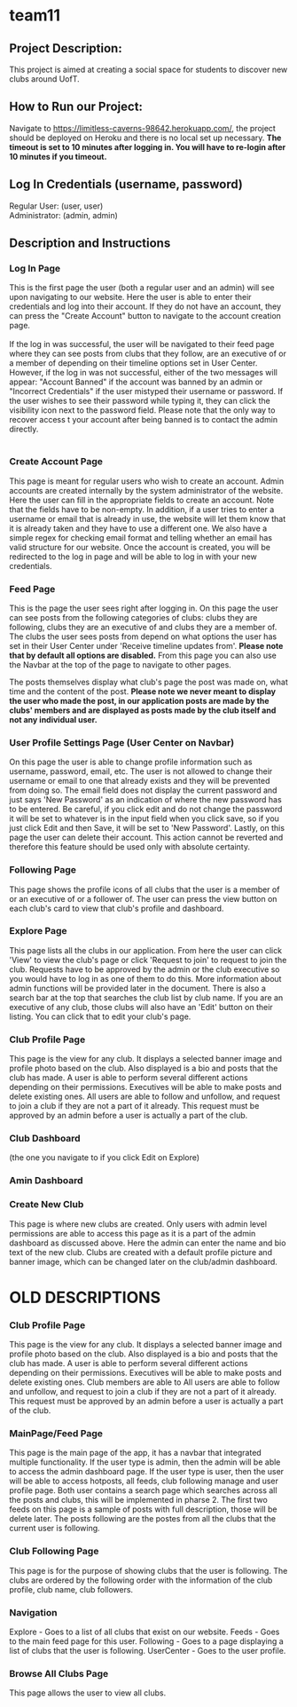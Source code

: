 # team11
## Project Description:
This project is aimed at creating a social space for students to discover new clubs around UofT.

## How to Run our Project:
Navigate to https://limitless-caverns-98642.herokuapp.com/, the project should be deployed on Heroku and there is no local set up necessary. __The timeout is set to 10 minutes after logging in. You will have to re-login after 10 minutes if you timeout.__

## Log In Credentials (username, password)
Regular User: (user, user) </br>
Administrator: (admin, admin) </br>

## Description and Instructions
### Log In Page
This is the first page the user (both a regular user and an admin) will see upon navigating to our website. Here the user is able to enter their credentials and log into their account. If they do not have an account, they can press the "Create Account" button to navigate to the account creation page. <br/>
<br/>
If the log in was successful, the user will be navigated to their feed page where they can see posts from clubs that they follow, are an executive of or a member of depending on their timeline options set in User Center.</br>
However, if the log in was not successful, either of the two messages will appear: "Account Banned" if the account was banned by an admin or "Incorrect Credentials" if the user mistyped their username or password. If the user wishes to see their password while typing it, they can click the visibility icon next to the password field. Please note that the only way to recover access t your account after being banned is to contact the admin directly. <br/>
<br/>

### Create Account Page
This page is meant for regular users who wish to create an account. Admin accounts are created internally by the system administrator of the website. Here the user can fill in the appropriate fields to create an account. Note that the fields have to be non-empty. In addition, if a user tries to enter a username or email that is already in use, the website will let them know that it is already taken and they have to use a different one. We also have a simple regex for checking email format and telling whether an email has valid structure for our website. Once the account is created, you will be redirected to the log in page and will be able to log in with your new credentials.

### Feed Page
This is the page the user sees right after logging in. On this page the user can see posts from the following categories of clubs: clubs they are following, clubs they are an executive of and clubs they are a member of. The clubs the user sees posts from depend on what options the user has set in their User Center under 'Receive timeline updates from'. __Please note that by default all options are disabled.__ From this page you can also use the Navbar at the top of the page to navigate to other pages. </br>

The posts themselves display what club's page the post was made on, what time and the content of the post. __Please note we never meant to display the user who made the post, in our application posts are made by the clubs' members and are displayed as posts made by the club itself and not any individual user.__

### User Profile Settings Page (User Center on Navbar)
On this page the user is able to change profile information such as username, password, email, etc. The user is not allowed to change their username or email to one that already exists and they will be prevented from doing so. The email field does not display the current password and just says 'New Password' as an indication of where the new password has to be entered. Be careful, if you click edit and do not change the password it will be set to whatever is in the input field when you click save, so if you just click Edit and then Save, it will be set to 'New Password'. Lastly, on this page the user can delete their account. This action cannot be reverted and therefore this feature should be used only with absolute certainty. 

### Following Page
This page shows the profile icons of all clubs that the user is a member of or an executive of or a follower of. The user can press the view button on each club's card to view that club's profile and dashboard.

### Explore Page
This page lists all the clubs in our application. From here the user can click 'View' to view the club's page or click 'Request to join' to request to join the club. Requests have to be approved by the admin or the club executive so you would have to log in as one of them to do this. More information about admin  functions will be provided later in the document. There is also a search bar at the top that searches the club list by club name. If you are an executive of any club, those clubs will also have an 'Edit' button on their listing. You can click that to edit your club's page.

### Club Profile Page

This page is the view for any club. It displays a selected banner image and profile photo based on the club. Also displayed is a bio and posts that the club has made. A user is able to perform several different actions depending on their permissions. Executives will be able to make posts and delete existing ones. All users are able to follow and unfollow, and request to join a club if they are not a part of it already. This request must be approved by an admin before a user is actually a part of the club.

### Club Dashboard
(the one you navigate to if you click Edit on Explore)

### Amin Dashboard

### Create New Club

This page is where new clubs are created. Only users with admin level permissions are able to access this page as it is a part of the admin dashboard as discussed above. Here the admin can enter the name and bio text of the new club. Clubs are created with a default profile picture and banner image, which can be changed later on the club/admin dashboard.


# OLD DESCRIPTIONS
### Club Profile Page
This page is the view for any club. It displays a selected banner image and profile photo based on the club. Also displayed is a bio and posts that the club has made. A user is able to perform several different actions depending on their permissions. Executives will be able to make posts and delete existing ones. Club members are able to All users are able to follow and unfollow, and request to join a club if they are not a part of it already. This request must be approved by an admin before a user is actually a part of the club.

### MainPage/Feed Page
This page is the main page of the app, it has a navbar that integrated multiple functionality. If the user type is admin, then the admin will be able to access the admin dashboard page. If the user type is user, then the user will be able to access hotposts, all feeds, club following manage and user profile page. Both user contains a search page which searches across all the posts and clubs, this will be implemented in pharse 2. The first two feeds on this page is a sample of posts with full description, those will be delete later. The posts following are the postes from all the clubs that the current user is following.

### Club Following Page
This page is for the purpose of showing clubs that the user is following. The clubs are ordered by the following order with the information of the club profile, club name, club followers. 

### Navigation 
Explore - Goes to a list of all clubs that exist on our website.
Feeds   - Goes to the main feed page for this user.
Following - Goes to a page displaying a list of clubs that the user is following.
UserCenter - Goes to the user profile.

### Browse All Clubs Page 
This page allows the user to view all clubs. 
